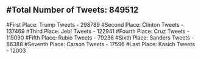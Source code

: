 #Total Number of Tweets: 849512 
---
#First Place: Trump Tweets - 298789
#Second Place: Clinton Tweets - 137469
#Third Place: Jeb! Tweets - 122941
#Fourth Place: Cruz Tweets - 115090
#Fifth Place: Rubio Tweets - 79236
#Sixth Place: Sanders Tweets - 66388
#Seventh Place: Carson Tweets - 17596
#Last Place: Kasich Tweets - 12003
